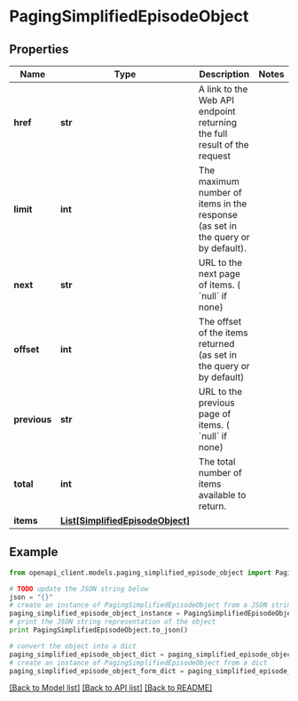 # PagingSimplifiedEpisodeObject


## Properties
Name | Type | Description | Notes
------------ | ------------- | ------------- | -------------
**href** | **str** | A link to the Web API endpoint returning the full result of the request  | 
**limit** | **int** | The maximum number of items in the response (as set in the query or by default).  | 
**next** | **str** | URL to the next page of items. ( &#x60;null&#x60; if none)  | 
**offset** | **int** | The offset of the items returned (as set in the query or by default)  | 
**previous** | **str** | URL to the previous page of items. ( &#x60;null&#x60; if none)  | 
**total** | **int** | The total number of items available to return.  | 
**items** | [**List[SimplifiedEpisodeObject]**](SimplifiedEpisodeObject.md) |  | 

## Example

```python
from openapi_client.models.paging_simplified_episode_object import PagingSimplifiedEpisodeObject

# TODO update the JSON string below
json = "{}"
# create an instance of PagingSimplifiedEpisodeObject from a JSON string
paging_simplified_episode_object_instance = PagingSimplifiedEpisodeObject.from_json(json)
# print the JSON string representation of the object
print PagingSimplifiedEpisodeObject.to_json()

# convert the object into a dict
paging_simplified_episode_object_dict = paging_simplified_episode_object_instance.to_dict()
# create an instance of PagingSimplifiedEpisodeObject from a dict
paging_simplified_episode_object_form_dict = paging_simplified_episode_object.from_dict(paging_simplified_episode_object_dict)
```
[[Back to Model list]](../README.md#documentation-for-models) [[Back to API list]](../README.md#documentation-for-api-endpoints) [[Back to README]](../README.md)


